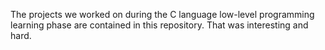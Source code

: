 The projects we worked on during the C language low-level programming learning phase are contained in this repository. That was interesting and hard.

